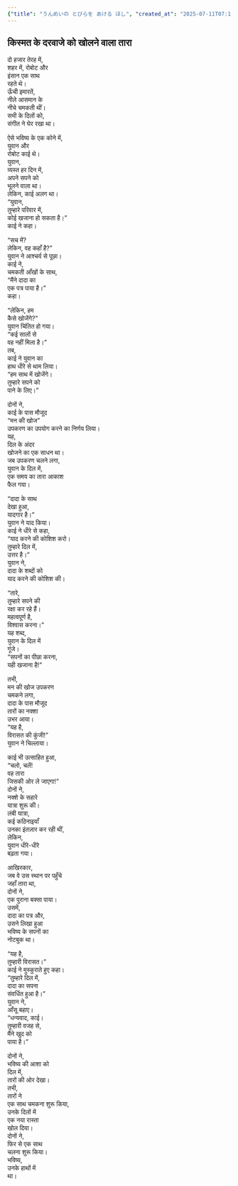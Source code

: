 ```yaml
---
{"title": "うんめいの とびらを あける ほし", "created_at": "2025-07-11T07:12:50.968482+09:00", "pattern_id": 2, "pattern_name": "隠れ継承者型", "year": 2103}
---
```


## किस्मत के दरवाजे को खोलने वाला तारा

दो हजार तेरह में,  
शहर में, रोबोट और  
इंसान एक साथ  
रहते थे।  
ऊँची इमारतें,  
नीले आसमान के  
नीचे चमकती थीं।  
सभी के दिलों को,  
संगीत ने घेर रखा था।  

ऐसे भविष्य के एक कोने में,  
युवान और  
रोबोट काई थे।  
युवान,  
व्यस्त हर दिन में,  
अपने सपने को  
भूलने वाला था।  
लेकिन, काई अलग था।  
“युवान,  
तुम्हारे परिवार में,  
कोई खजाना हो सकता है।”  
काई ने कहा।  

“सच में?  
लेकिन, वह कहाँ है?”  
युवान ने आश्चर्य से पूछा।  
काई ने,  
चमकती आँखों के साथ,  
“मैंने दादा का  
एक पत्र पाया है।”  
कहा।  

“लेकिन, हम  
कैसे खोजेंगे?”  
युवान चिंतित हो गया।  
“कई सालों से  
वह नहीं मिला है।”  
तब,  
काई ने युवान का  
हाथ धीरे से थाम लिया।  
“हम साथ में खोजेंगे।  
तुम्हारे सपने को  
पाने के लिए।”  

दोनों ने,  
काई के पास मौजूद  
“मन की खोज”  
उपकरण का उपयोग करने का निर्णय लिया।  
यह,  
दिल के अंदर  
खोजने का एक साधन था।  
जब उपकरण चलने लगा,  
युवान के दिल में,  
एक समय का तारा आकाश  
फैल गया।  

“दादा के साथ  
देखा हुआ,  
यादगार है।”  
युवान ने याद किया।  
काई ने धीरे से कहा,  
“याद करने की कोशिश करो।  
तुम्हारे दिल में,  
उत्तर है।”  
युवान ने,  
दादा के शब्दों को  
याद करने की कोशिश की।  

“तारे,  
तुम्हारे सपने की  
रक्षा कर रहे हैं।  
महत्वपूर्ण है,  
विश्वास करना।”  
यह शब्द,  
युवान के दिल में  
गूंजे।  
“सपनों का पीछा करना,  
यही खजाना है!”  

तभी,  
मन की खोज उपकरण  
चमकने लगा,  
दादा के पास मौजूद  
तारों का नक्शा  
उभर आया।  
“यह है,  
विरासत की कुंजी!”  
युवान ने चिल्लाया।  

काई भी उत्साहित हुआ,  
“चलो, चलें!  
वह तारा  
जिसकी ओर ले जाएगा!”  
दोनों ने,  
नक्शे के सहारे  
यात्रा शुरू की।  
लंबी यात्रा,  
कई कठिनाइयाँ  
उनका इंतज़ार कर रही थीं,  
लेकिन,  
युवान धीरे-धीरे  
बढ़ता गया।  

आखिरकार,  
जब वे उस स्थान पर पहुँचे  
जहाँ तारा था,  
दोनों ने,  
एक पुराना बक्सा पाया।  
उसमें,  
दादा का पत्र और,  
उसने लिखा हुआ  
भविष्य के सपनों का  
नोटबुक था।  

“यह है,  
तुम्हारी विरासत।”  
काई ने मुस्कुराते हुए कहा।  
“तुम्हारे दिल में,  
दादा का सपना  
संवर्धित हुआ है।”  
युवान ने,  
आँसू बहाए।  
“धन्यवाद, काई।  
तुम्हारी वजह से,  
मैंने खुद को  
पाया है।”  

दोनों ने,  
भविष्य की आशा को  
दिल में,  
तारों की ओर देखा।  
तभी,  
तारों ने  
एक साथ चमकना शुरू किया,  
उनके दिलों में  
एक नया रास्ता  
खोल दिया।  
दोनों ने,  
फिर से एक साथ  
चलना शुरू किया।  
भविष्य,  
उनके हाथों में  
था।
